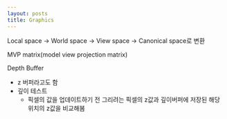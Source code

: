 ```yaml
---
layout: posts
title: Graphics
---
```

Local space -> World space -> View space -> Canonical space로 변환

MVP matrix(model view projection matrix)

Depth Buffer
- z 버퍼라고도 함
- 깊이 테스트
	- 픽셀의 값을 업데이트하기 전 그리려는 픽셀의 z값과 깊이버퍼에 저장된 해당 위치의 z값을 비교해봄


